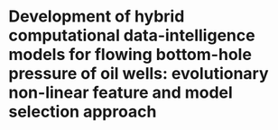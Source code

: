 # Development of hybrid computational data-intelligence models for flowing bottom-hole pressure of oil wells: evolutionary non-linear feature and model selection approach
